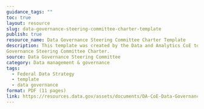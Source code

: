 ```yaml
---
guidance_tags: ""
toc: true
layout: resource
slug: data-governance-steering-committee-charter-template
publish: true
resource_name: Data Governance Steering Committee Charter Template
description: This template was created by the Data and Analytics CoE to help agencies build a Data 
Governance Steering Committee Charter.  
source: Data Governance Steering Committee
category: Data management & governance
tags:
  - Federal Data Strategy
  - template
  - data governance
format: PDF (11 pages)
link: https://resources.data.gov/assets/documents/DA-CoE-Data-Governance-Steering-Committee-(DGSC)-Charter-Template.pdf
---
```

